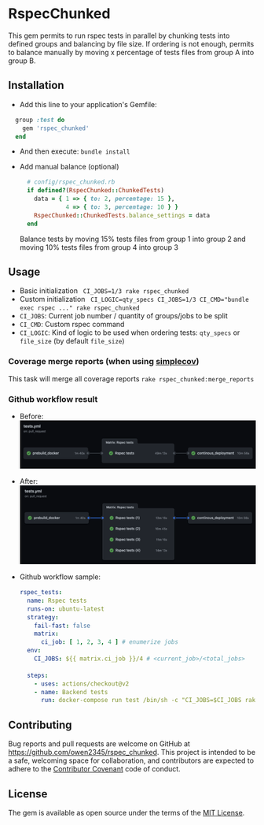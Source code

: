 # RspecChunked
This gem permits to run rspec tests in parallel by chunking tests into defined groups and balancing by file size.
If ordering is not enough, permits to balance manually by moving x percentage of tests files from group A into group B.

## Installation
- Add this line to your application's Gemfile:
```ruby
  group :test do
    gem 'rspec_chunked'
  end
```

- And then execute:
`bundle install`

- Add manual balance (optional)
  ```ruby
    # config/rspec_chunked.rb
    if defined?(RspecChunked::ChunkedTests)
      data = { 1 => { to: 2, percentage: 15 },
               4 => { to: 3, percentage: 10 } }
      RspecChunked::ChunkedTests.balance_settings = data
    end
  ```
  Balance tests by moving 15% tests files from group 1 into group 2 and moving 10% tests files from group 4 into group 3

## Usage
- Basic initialization
  ` CI_JOBS=1/3 rake rspec_chunked`
- Custom initialization
  ` CI_LOGIC=qty_specs CI_JOBS=1/3 CI_CMD="bundle exec rspec ..." rake rspec_chunked`
- `CI_JOBS`: Current job number / quantity of groups/jobs to be split
- `CI_CMD`: Custom rspec command
- `CI_LOGIC`: Kind of logic to be used when ordering tests: `qty_specs` or `file_size` (by default `file_size`)

### Coverage merge reports (when using [simplecov](https://github.com/simplecov-ruby/simplecov#merging-test-runs-under-different-execution-environments))
This task will merge all coverage reports
`rake rspec_chunked:merge_reports`


### Github workflow result
- Before:    
  ![Before](/docs/before.png?raw=true)

- After:    
  ![After](/docs/current.png?raw=true)   

- Github workflow sample:
  ````yaml
  rspec_tests:
    name: Rspec tests
    runs-on: ubuntu-latest
    strategy:
      fail-fast: false
      matrix:
        ci_job: [ 1, 2, 3, 4 ] # enumerize jobs
    env:
      CI_JOBS: ${{ matrix.ci_job }}/4 # <current_job>/<total_jobs>
  
    steps:
      - uses: actions/checkout@v2
      - name: Backend tests
        run: docker-compose run test /bin/sh -c "CI_JOBS=$CI_JOBS rake rspec_chunked"

  ````  

## Contributing
Bug reports and pull requests are welcome on GitHub at https://github.com/owen2345/rspec_chunked. This project is intended to be a safe, welcoming space for collaboration, and contributors are expected to adhere to the [Contributor Covenant](http://contributor-covenant.org) code of conduct.

## License
The gem is available as open source under the terms of the [MIT License](https://opensource.org/licenses/MIT).
